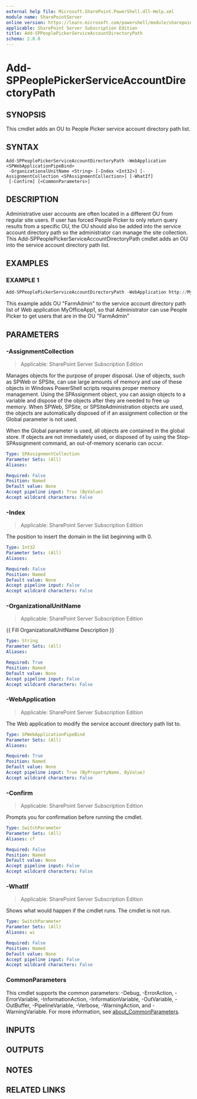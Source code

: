 ```yaml
---
external help file: Microsoft.SharePoint.PowerShell.dll-Help.xml
module name: SharePointServer
online version: https://learn.microsoft.com/powershell/module/sharepoint-server/add-sppeoplepickerserviceaccountdirectorypath
applicable: SharePoint Server Subscription Edition
title: Add-SPPeoplePickerServiceAccountDirectoryPath
schema: 2.0.0
---
```


# Add-SPPeoplePickerServiceAccountDirectoryPath

## SYNOPSIS
This cmdlet adds an OU to People Picker service account directory path list.

## SYNTAX

```
Add-SPPeoplePickerServiceAccountDirectoryPath -WebApplication <SPWebApplicationPipeBind>
 -OrganizationalUnitName <String> [-Index <Int32>] [-AssignmentCollection <SPAssignmentCollection>] [-WhatIf]
 [-Confirm] [<CommonParameters>]
```

## DESCRIPTION
Administrative user accounts are often located in a different OU from regular site users.
If user has forced People Picker to only return query results from a specific OU, the OU should also be added into the service account directory path so the administrator can manage the site collection.
This Add-SPPeoplePickerServiceAccountDirectoryPath cmdlet adds an OU into the service account directory path list.

## EXAMPLES

### EXAMPLE 1
```powershell
Add-SPPeoplePickerServiceAccountDirectoryPath -WebApplication http://MyOfficeApp1 -OUName "OU=FarmAdmin,DC=Contoso,DC=local"
```

This example adds OU "FarmAdmin" to the service account directory path list of Web application MyOfficeApp1, so that Administrator can use People Picker to get users that are in the OU "FarmAdmin"

## PARAMETERS

### -AssignmentCollection

> Applicable: SharePoint Server Subscription Edition

Manages objects for the purpose of proper disposal.
Use of objects, such as SPWeb or SPSite, can use large amounts of memory and use of these objects in Windows PowerShell scripts requires proper memory management.
Using the SPAssignment object, you can assign objects to a variable and dispose of the objects after they are needed to free up memory.
When SPWeb, SPSite, or SPSiteAdministration objects are used, the objects are automatically disposed of if an assignment collection or the Global parameter is not used.

When the Global parameter is used, all objects are contained in the global store.
If objects are not immediately used, or disposed of by using the Stop-SPAssignment command, an out-of-memory scenario can occur.

```yaml
Type: SPAssignmentCollection
Parameter Sets: (All)
Aliases:

Required: False
Position: Named
Default value: None
Accept pipeline input: True (ByValue)
Accept wildcard characters: False
```

### -Index

> Applicable: SharePoint Server Subscription Edition

The position to insert the domain in the list beginning with 0.

```yaml
Type: Int32
Parameter Sets: (All)
Aliases:

Required: False
Position: Named
Default value: None
Accept pipeline input: False
Accept wildcard characters: False
```

### -OrganizationalUnitName

> Applicable: SharePoint Server Subscription Edition

{{ Fill OrganizationalUnitName Description }}

```yaml
Type: String
Parameter Sets: (All)
Aliases:

Required: True
Position: Named
Default value: None
Accept pipeline input: False
Accept wildcard characters: False
```

### -WebApplication

> Applicable: SharePoint Server Subscription Edition

The Web application to modify the service account directory path list to.

```yaml
Type: SPWebApplicationPipeBind
Parameter Sets: (All)
Aliases:

Required: True
Position: Named
Default value: None
Accept pipeline input: True (ByPropertyName, ByValue)
Accept wildcard characters: False
```

### -Confirm

> Applicable: SharePoint Server Subscription Edition

Prompts you for confirmation before running the cmdlet.

```yaml
Type: SwitchParameter
Parameter Sets: (All)
Aliases: cf

Required: False
Position: Named
Default value: None
Accept pipeline input: False
Accept wildcard characters: False
```

### -WhatIf

> Applicable: SharePoint Server Subscription Edition

Shows what would happen if the cmdlet runs.
The cmdlet is not run.

```yaml
Type: SwitchParameter
Parameter Sets: (All)
Aliases: wi

Required: False
Position: Named
Default value: None
Accept pipeline input: False
Accept wildcard characters: False
```

### CommonParameters
This cmdlet supports the common parameters: -Debug, -ErrorAction, -ErrorVariable, -InformationAction, -InformationVariable, -OutVariable, -OutBuffer, -PipelineVariable, -Verbose, -WarningAction, and -WarningVariable. For more information, see [about_CommonParameters](https://go.microsoft.com/fwlink/?LinkID=113216).

## INPUTS

## OUTPUTS

## NOTES

## RELATED LINKS
